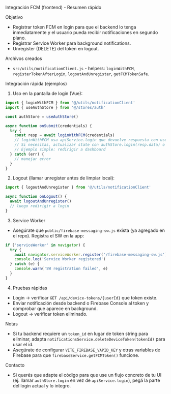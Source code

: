 Integración FCM (frontend) - Resumen rápido

Objetivo
- Registrar token FCM en login para que el backend lo tenga inmediatamente y el usuario pueda recibir notificaciones en segundo plano.
- Registrar Service Worker para background notifications.
- Unregister (DELETE) del token en logout.

Archivos creados
- `src/utils/notificationClient.js` - helpers: `loginWithFCM`, `registerTokenAfterLogin`, `logoutAndUnregister`, `getFCMTokenSafe`.

Integración rápida (ejemplos)

1) Uso en la pantalla de login (Vue):

```js
import { loginWithFCM } from '@/utils/notificationClient'
import { useAuthStore } from '@/stores/auth'

const authStore = useAuthStore()

async function onSubmit(credentials) {
  try {
    const resp = await loginWithFCM(credentials)
    // loginWithFCM usa apiService.login que devuelve respuesta con user/token
    // Si necesitas, actualizar state con authStore.login(resp.data) o usar la respuesta directa
    // Ejemplo simple: redirigir a dashboard
  } catch (err) {
    // manejar error
  }
}
```

2) Logout (llamar unregister antes de limpiar local):

```js
import { logoutAndUnregister } from '@/utils/notificationClient'

async function onLogout() {
  await logoutAndUnregister()
  // luego redirigir a login
}
```

3) Service Worker

- Asegúrate que `public/firebase-messaging-sw.js` exista (ya agregado en el repo). Registra el SW en la app:

```js
if ('serviceWorker' in navigator) {
  try {
    await navigator.serviceWorker.register('/firebase-messaging-sw.js')
    console.log('Service Worker registered')
  } catch (e) {
    console.warn('SW registration failed', e)
  }
}
```

4) Pruebas rápidas
- Login -> verificar `GET /api/device-tokens/{userId}` que token existe.
- Enviar notificación desde backend o Firebase Console al token y comprobar que aparece en background.
- Logout -> verificar token eliminado.

Notas
- Si tu backend requiere un `token_id` en lugar de token string para eliminar, adapta `notificationsService.deleteDeviceToken(tokenId)` para usar el id.
- Asegúrate de configurar `VITE_FIREBASE_VAPID_KEY` y otras variables de Firebase para que `firebaseService.getFCMToken()` funcione.

Contacto
- Si querés que adapte el código para que use un flujo concreto de tu UI (ej. llamar `authStore.login` en vez de `apiService.login`), pegá la parte del login actual y lo integro.
